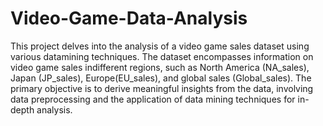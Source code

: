 # Video-Game-Data-Analysis
This project delves into the analysis of a video game sales dataset using various datamining techniques. The dataset encompasses information on video game sales indifferent regions, such as North America (NA_sales), Japan (JP_sales), Europe(EU_sales), and global sales (Global_sales). The primary objective is to derive meaningful insights from the data, involving data preprocessing and the application of
data mining techniques for in-depth analysis.
